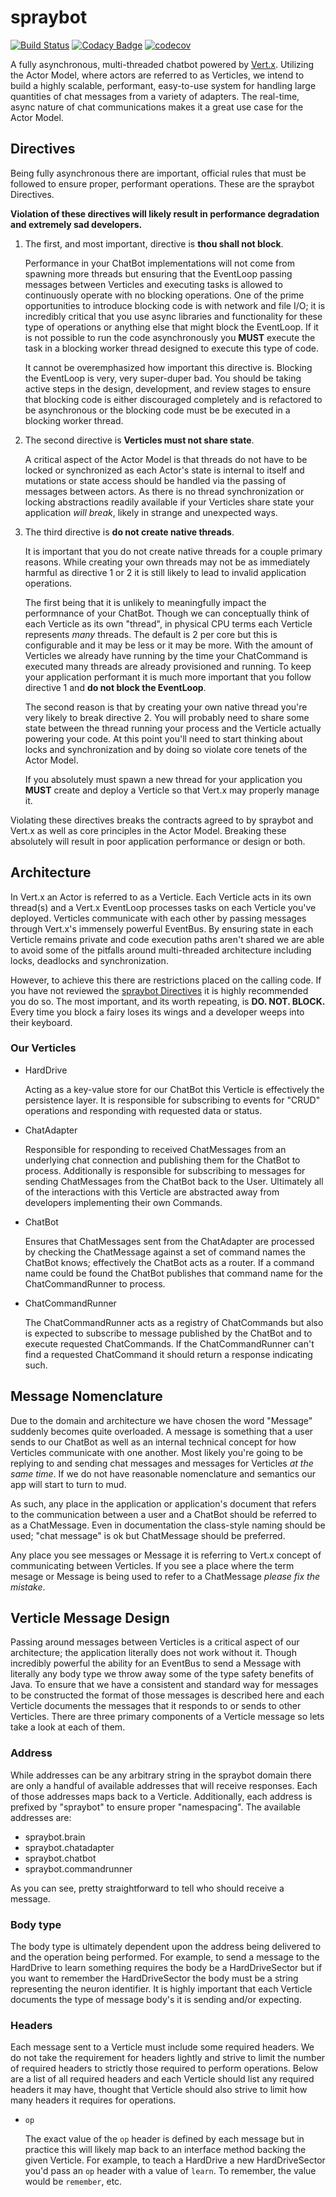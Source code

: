 # spraybot

[![Build Status](https://travis-ci.org/spraybot/chatbot.svg?branch=master)](https://travis-ci.org/spraybot/chatbot)
[![Codacy Badge](https://api.codacy.com/project/badge/Grade/b61613a7cd8c4c479dff12bff5398a16)](https://www.codacy.com/app/cspray/chatbot?utm_source=github.com&amp;utm_medium=referral&amp;utm_content=spraybot/chatbot&amp;utm_campaign=Badge_Grade)
[![codecov](https://codecov.io/gh/spraybot/chatbot/branch/master/graph/badge.svg)](https://codecov.io/gh/spraybot/chatbot)

A fully asynchronous, multi-threaded chatbot powered by [Vert.x][vertx].
Utilizing the Actor Model, where actors are referred to as Verticles,
we intend to build a highly scalable, performant, easy-to-use system for
handling large quantities of chat messages from a variety of adapters.
The real-time, async nature of chat communications makes it a great use
case for the Actor Model.

## Directives

Being fully asynchronous there are important, official rules that must
be followed to ensure proper, performant operations. These are the spraybot
Directives.

**Violation of these directives will likely result in performance
degradation and extremely sad developers.**

1. The first, and most important, directive is **thou shall not block**.

    Performance in your ChatBot implementations will not come from spawning
    more threads but ensuring that the EventLoop passing messages between
    Verticles and executing tasks is allowed to continuously operate with
    no blocking operations. One of the prime opportunities to introduce
    blocking code is with network and file I/O; it is incredibly critical
    that you use async libraries and functionality for these type of operations
    or anything else that might block the EventLoop. If it is not possible
    to run the code asynchronously you **MUST** execute the task in a blocking
    worker thread designed to execute this type of code.

    It cannot be overemphasized how important this directive is. Blocking
    the EventLoop is very, very super-duper bad. You should be taking active
    steps in the design, development, and review stages to ensure that
    blocking code is either discouraged completely and is refactored to
    be asynchronous or the blocking code must be be executed in a blocking
    worker thread.

1. The second directive is **Verticles must not share state**.

    A critical aspect of the Actor Model is that threads do not have to
    be locked or synchronized as each Actor's state is internal to itself
    and mutations or state access should be handled via the passing of
    messages between actors. As there is no thread synchronization or locking
    abstractions readily available if your Verticles share state your
    application _will break_, likely in strange and unexpected ways.

1. The third directive is **do not create native threads**.

    It is important that you do not create native threads for a couple
    primary reasons. While creating your own threads may not be as immediately
    harmful as directive 1 or 2 it is still likely to lead to invalid
    application operations.

    The first being that it is unlikely to meaningfully
    impact the performnance of your ChatBot. Though we can conceptually
    think of each Verticle as its own "thread", in physical CPU terms each
    Verticle represents _many_ threads. The default is 2 per core but this
    is configurable and it may be less or it may be more. With the
    amount of Verticles we already have running by the time your ChatCommand
    is executed many threads are already provisioned and running. To keep
    your application performant it is much more important that you follow
    directive 1 and **do not block the EventLoop**.

    The second reason is that by creating your own native thread you're
    very likely to break directive 2. You will probably need to share some
    state between the thread running your process and the Verticle actually
    powering your code. At this point you'll need to start thinking about
    locks and synchronization and by doing so violate core tenets of the
    Actor Model.

    If you absolutely must spawn a new thread for your application you
    **MUST** create and deploy a Verticle so that Vert.x may properly
    manage it.

Violating these directives breaks the contracts agreed to by spraybot and
Vert.x as well as core principles in the Actor Model. Breaking these absolutely
will result in poor application performance or design or both.

## Architecture

In Vert.x an Actor is referred to as a Verticle. Each Verticle acts in its
own thread(s) and a Vert.x EventLoop processes tasks on each Verticle you've
deployed. Verticles communicate with each other by passing messages through
Vert.x's immensely powerful EventBus. By ensuring state in each Verticle
remains private and code execution paths aren't shared we are able to avoid
some of the pitfalls around multi-threaded architecture including locks,
deadlocks and synchronization.

However, to achieve this there are restrictions placed on the calling code.
If you have not reviewed the [spraybot Directives](#directives)
it is highly recommended you do so. The most important, and its worth
repeating, is **DO. NOT. BLOCK.** Every time you block a fairy loses its
wings and a developer weeps into their keyboard.

### Our Verticles

- HardDrive

    Acting as a key-value store for our ChatBot this Verticle is effectively
    the persistence layer. It is responsible for subscribing to events for
    "CRUD" operations and responding with requested data or status.

- ChatAdapter

    Responsible for responding to received ChatMessages from an underlying
    chat connection and publishing them for the ChatBot to process.
    Additionally is responsible for subscribing to messages for sending
    ChatMessages from the ChatBot back to the User. Ultimately all of the
    interactions with this Verticle are abstracted away from developers
    implementing their own Commands.

- ChatBot

    Ensures that ChatMessages sent from the ChatAdapter are processed by
    checking the ChatMessage against a set of command names the ChatBot
    knows; effectively the ChatBot acts as a router. If a command name
    could be found the ChatBot publishes that command name for the
    ChatCommandRunner to process.

- ChatCommandRunner

    The ChatCommandRunner acts as a registry of ChatCommands but also is
    expected to subscribe to message published by the ChatBot and to
    execute requested ChatCommands. If the ChatCommandRunner can't find
    a requested ChatCommand it should return a response indicating such.

## Message Nomenclature

Due to the domain and architecture we have chosen the word "Message" suddenly
becomes quite overloaded. A message is something that a user sends to our
ChatBot as well as an internal technical concept for how Verticles
communicate with one another. Most likely you're going to be replying to
and sending chat messages and messages for Verticles _at the same time_.
If we do not have reasonable nomenclature and semantics our app will start
to turn to mud.

As such, any place in the application or application's document that refers
to the communication between a user and a ChatBot should be referred to
as a ChatMessage. Even in documentation the class-style naming should be
used; "chat message" is ok but ChatMessage should be preferred.

Any place you see messages or Message it is referring to Vert.x concept
of communicating between Verticles. If you see a place where the term
mesage or Message is being used to refer to a ChatMessage *please fix
the mistake*.

## Verticle Message Design

Passing around messages between Verticles is a critical aspect of our
architecture; the application literally does not work without it. Though
incredibly powerful the ability for an EventBus to send a Message with literally
any body type we throw away some of the type safety benefits of Java. To
ensure that we have a consistent and standard way for messages to be
constructed the format of those messages is described here and each
Verticle documents the messages that it responds to or sends to other
Verticles. There are three primary components of a Verticle message so
lets take a look at each of them.

### Address

While addresses can be any arbitrary string in the spraybot domain there
are only a handful of available addresses that will receive responses. Each
of those addresses maps back to a Verticle. Additionally, each address
is prefixed by "spraybot" to ensure proper "namespacing". The available
addresses are:

- spraybot.brain
- spraybot.chatadapter
- spraybot.chatbot
- spraybot.commandrunner

As you can see, pretty straightforward to tell who should receive a message.

### Body type

The body type is ultimately dependent upon the address being delivered
to and the operation being performed. For example, to send a message to
the HardDrive to learn something requires the body be a HardDriveSector but if you
want to remember the HardDriveSector the body must be a string representing
the neuron identifier. It is highly important that each Verticle documents
the type of message body's it is sending and/or expecting.

### Headers

Each message sent to a Verticle must include some required headers. We
do not take the requirement for headers lightly and strive to limit the
number of required headers to strictly those required to perform operations.
Below are a list of all required headers and each Verticle should list
any required headers it may have, thought that Verticle should also strive
to limit how many headers it requires for operations.

- `op`

    The exact value of the `op` header is defined by each message but in
    practice this will likely map back to an interface method backing the
    given Verticle. For example, to teach a HardDrive a new HardDriveSector you'd
    pass an `op` header with a value of `learn`. To remember, the value
    would be `remember`, etc.

[vertx]: http://vertx.io/
